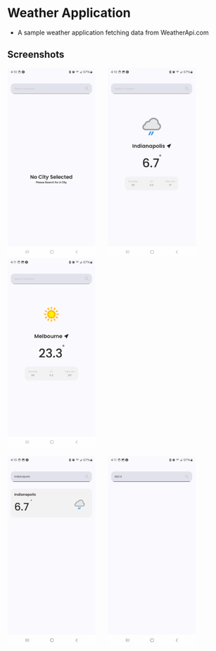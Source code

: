 # Weather Application
- A sample weather application fetching data from WeatherApi.com


## Screenshots
<img src="./screenshots/NoCitySelectedCase.jpg" alt="" width="200">&emsp;&emsp;<img src="./screenshots/HomePageExample1.jpg" alt="" width="200">&emsp;&emsp;<img src="./screenshots/HomePageExample2.jpg" alt="" width="200">
<br/>
<br/>
<img src="./screenshots/SearchResult.jpg" alt="" width="200">&emsp;&emsp;<img src="./screenshots/NoResultCase.jpg" alt="" width="200">
